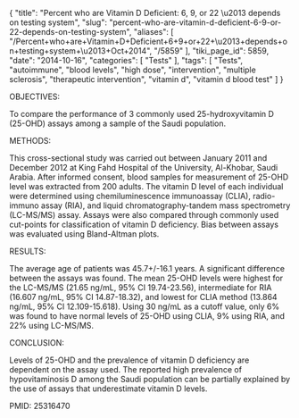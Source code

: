 {
    "title": "Percent who are Vitamin D Deficient: 6, 9, or 22 \u2013 depends on testing system",
    "slug": "percent-who-are-vitamin-d-deficient-6-9-or-22-depends-on-testing-system",
    "aliases": [
        "/Percent+who+are+Vitamin+D+Deficient+6+9+or+22+\u2013+depends+on+testing+system+\u2013+Oct+2014",
        "/5859"
    ],
    "tiki_page_id": 5859,
    "date": "2014-10-16",
    "categories": [
        "Tests"
    ],
    "tags": [
        "Tests",
        "autoimmune",
        "blood levels",
        "high dose",
        "intervention",
        "multiple sclerosis",
        "therapeutic intervention",
        "vitamin d",
        "vitamin d blood test"
    ]
}


OBJECTIVES:

To compare the performance of 3 commonly used 25-hydroxyvitamin D (25-OHD) assays among a sample of the Saudi population.

METHODS:

This cross-sectional study was carried out between January 2011 and December 2012 at King Fahd Hospital of the University, Al-Khobar, Saudi Arabia. After  informed consent, blood samples for measurement of 25-OHD level was extracted from 200 adults. The  vitamin D level of each individual were determined using chemiluminescence immunoassay (CLIA), radio-immuno assay (RIA), and liquid chromatography-tandem mass spectrometry (LC-MS/MS) assay. Assays were also compared through commonly used cut-points for classification of vitamin D deficiency. Bias between assays was evaluated using Bland-Altman plots.

RESULTS:

The average age of patients was 45.7+/-16.1 years. A significant difference between the assays was found. The mean 25-OHD levels were highest for the LC-MS/MS (21.65 ng/mL, 95% CI 19.74-23.56), intermediate for RIA (16.607 ng/mL, 95% CI 14.87-18.32), and lowest for CLIA method (13.864 ng/mL, 95% CI 12.109-15.618). Using 30 ng/mL as a cutoff value, only 6% was found to have normal levels of 25-OHD using CLIA, 9% using RIA, and 22% using LC-MS/MS.

CONCLUSION:

Levels of 25-OHD and the prevalence of vitamin D deficiency are dependent on the assay used. The reported high prevalence of hypovitaminosis D among the Saudi population can be partially explained by the use of assays that underestimate vitamin D levels. 

PMID: 25316470